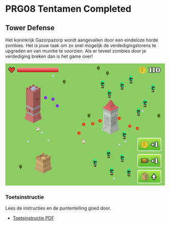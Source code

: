 # PRG08 Tentamen Completed

## Tower Defense

Het koninkrijk Gazorpazorp wordt aangevallen door een eindeloze horde zombies. Het is jouw taak om zo snel mogelijk de verdedigingstorens te upgraden en van munitie te voorzien. Als er teveel zombies door je verdediging breken dan is het game over!

![screenshot](docs/images/screenshot.png "Screenshot")

### Toetsinstructie

Lees de instructies en de puntentelling goed door.

- [Toetsinstructie PDF](docs/tentamen_2016_2017_instructie.pdf)
